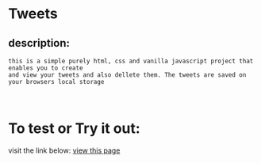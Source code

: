 # Tweets
## description:
    
    this is a simple purely html, css and vanilla javascript project that enables you to create
    and view your tweets and also dellete them. The tweets are saved on your browsers local storage
<br>

# To test or Try it out:
  visit the link below:
  [view this page](https://alovega.github.io/Tweets/)

